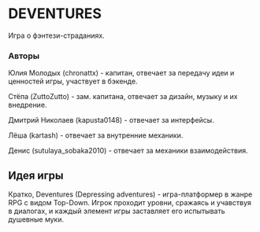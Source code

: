 # DEVENTURES
Игра о фэнтези-страданиях.
### Авторы
Юлия Молодых (chronattx) - капитан, отвечает за передачу идеи и ценностей игры, участвует в бэкенде.

Стёпа (ZuttoZutto) - зам. капитана, отвечает за дизайн, музыку и их внедрение.

Дмитрий Николаев (kapusta0148) - отвечает за интерфейсы.

Лёша (kartash) - отвечает за внутренние механики.

Денис (sutulaya_sobaka2010) - отвечает за механики взаимодействия.
## Идея игры
Кратко, Deventures (Depressing adventures) - игра-платформер в жанре RPG с видом Top-Down. Игрок проходит уровни,
сражаясь и учавствуя в диалогах, и каждый элемент игры заставляет его испытывать душевные муки. 
